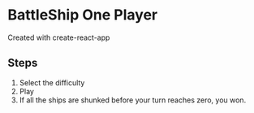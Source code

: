# BattleShip One Player

Created with create-react-app

## Steps
1. Select the difficulty
2. Play
3. If all the ships are shunked before your turn reaches zero, you won. 
